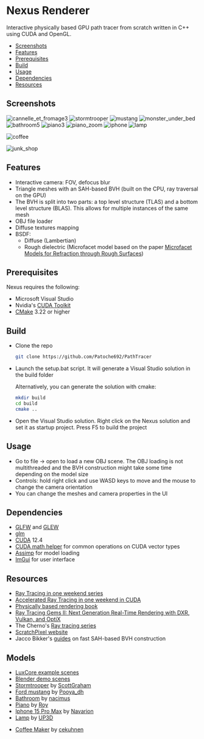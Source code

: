 # Nexus Renderer

Interactive physically based GPU path tracer from scratch written in C++ using CUDA and OpenGL.

- [Screenshots](#screenshots)
- [Features](#features)
- [Prerequisites](#prerequisites)
- [Build](#build)
- [Usage](#usage)
- [Dependencies](#dependencies)
- [Resources](#resources)

## Screenshots

![cannelle_et_fromage3](https://github.com/Patoche692/PathTracer/assets/54531293/1356478c-4c1c-4192-93fb-3798a642b5f4)
![stormtrooper](https://github.com/Patoche692/PathTracer/assets/54531293/865d00db-9711-469a-be3f-c5fe647e4d72)
![mustang](https://github.com/Patoche692/PathTracer/assets/54531293/ffa3f777-da30-4935-92d9-2c21f2d0bc0b)
![monster_under_bed](https://github.com/Patoche692/PathTracer/assets/54531293/fdd2a636-e2ef-47cf-8449-c7b2c030d534)
![bathroom5](https://github.com/Patoche692/PathTracer/assets/54531293/d3a828f9-3cb1-4bf7-abce-e193a9968538)
![piano3](https://github.com/Patoche692/PathTracer/assets/54531293/905c2bce-2aac-4b43-818e-ff928d16aab4)
![piano_zoom](https://github.com/Patoche692/PathTracer/assets/54531293/138c3838-6097-49fd-a905-b48878f885d9)
![iphone](https://github.com/Patoche692/PathTracer/assets/54531293/d30c0db5-5a8e-4793-bc39-8d8730093800)
![lamp](https://github.com/Patoche692/PathTracer/assets/54531293/d8344999-7289-43be-bf91-b9e99ff67e7d)
<!--![rolls_royce](https://github.com/Patoche692/PathTracer/assets/54531293/9af03cd7-273b-4bad-bf69-3a73ff2f6604)-->
<!--![rolls_royce4](https://github.com/Patoche692/PathTracer/assets/54531293/244558e1-872b-45f5-ac1f-b6b38f027ba0)-->
![coffee](https://github.com/Patoche692/PathTracer/assets/54531293/b860d5a9-99b1-43ef-ad98-8ae17d41a931)
<!--![iron_man](https://github.com/Patoche692/PathTracer/assets/54531293/700463ed-03cc-412c-a283-ac726a1282ef)-->
![junk_shop](https://github.com/Patoche692/PathTracer/assets/54531293/1c46544b-8889-4b02-bd82-86924ffc36b3)
<!--![cornell_box_spheres](https://github.com/Patoche692/PathTracer/assets/54531293/c8028e26-bb3d-45f5-bfdf-d8e1849d3c39)-->

## Features
- Interactive camera: FOV, defocus blur
- Triangle meshes with an SAH-based BVH (built on the CPU, ray traversal on the GPU)
- The BVH is split into two parts: a top level structure (TLAS) and a bottom level structure (BLAS). This allows for multiple instances of the same mesh 
- OBJ file loader
- Diffuse textures mapping
- BSDF:
   - Diffuse (Lambertian)
   - Rough dielectric (Microfacet model based on the paper [Microfacet Models for Refraction through Rough Surfaces](https://www.google.com/url?sa=t&rct=j&q=&esrc=s&source=web&cd=&ved=2ahUKEwilsq_av4qGAxWOSFUIHdm4A64QFnoECBMQAQ&url=https%3A%2F%2Fwww.graphics.cornell.edu%2F~bjw%2Fmicrofacetbsdf.pdf&usg=AOvVaw0iX18V7ncCyVX6K-TPfdO3&opi=89978449))

## Prerequisites
Nexus requires the following:
- Microsoft Visual Studio
- Nvidia's [CUDA Toolkit](https://developer.nvidia.com/cuda-downloads)
- [CMake](https://cmake.org/download/) 3.22 or higher

## Build
- Clone the repo
   ```sh
   git clone https://github.com/Patoche692/PathTracer
   ```
- Launch the setup.bat script. It will generate a Visual Studio solution in the build folder

  Alternatively, you can generate the solution with cmake:
  ```sh
  mkdir build
  cd build
  cmake ..
  ```
- Open the Visual Studio solution. Right click on the Nexus solution and set it as startup project. Press F5 to build the project

## Usage
- Go to file -> open to load a new OBJ scene. The OBJ loading is not multithreaded and the BVH construction might take some time depending on the model size
- Controls: hold right click and use WASD keys to move and the mouse to change the camera orientation
- You can change the meshes and camera properties in the UI

## Dependencies
- [GLFW](https://www.glfw.org) and [GLEW](https://glew.sourceforge.net)
- [glm](https://github.com/g-truc/glm)
- [CUDA](https://developer.nvidia.com/cuda-downloads) 12.4
- [CUDA math helper](https://github.com/NVIDIA/cuda-samples/blob/master/Common/helper_math.h) for common operations on CUDA vector types
- [Assimp](https://github.com/assimp/assimp) for model loading
- [ImGui](https://github.com/ocornut/imgui) for user interface


## Resources
- [Ray Tracing in one weekend series](https://raytracing.github.io)
- [Accelerated Ray Tracing in one weekend in CUDA](https://developer.nvidia.com/blog/accelerated-ray-tracing-cuda/)
- [Physically based rendering book](https://www.pbr-book.org/4ed/contents)
- [Ray Tracing Gems II: Next Generation Real-Time Rendering with DXR, Vulkan, and OptiX](https://www.realtimerendering.com/raytracinggems/rtg2/index.html)
- The Cherno's [Ray tracing series](https://www.youtube.com/playlist?list=PLlrATfBNZ98edc5GshdBtREv5asFW3yXl)
- [ScratchPixel website](https://scratchapixel.com)
- Jacco Bikker's [guides](https://jacco.ompf2.com/2022/04/13/how-to-build-a-bvh-part-1-basics/) on fast SAH-based BVH construction

## Models
- [LuxCore example scenes](https://luxcorerender.org/example-scenes/)
- [Blender demo scenes](https://www.blender.org/download/demo-files/)
- [Stormtrooper](https://www.blendswap.com/blend/13953) by [ScottGraham](https://www.blendswap.com/profile/120125)
- [Ford mustang](https://sketchfab.com/3d-models/ford-mustang-1965-5f4e3965f79540a9888b5d05acea5943) by [Pooya_dh](https://sketchfab.com/Pooya_dh)
- [Bathroom](https://www.blendswap.com/blend/12584) by [nacimus](https://www.blendswap.com/profile/72536)
- [Piano](https://blendswap.com/blend/29080) by [Roy](https://blendswap.com/profile/1508348)
- [Iphone 15 Pro Max](https://sketchfab.com/3d-models/free-iphone15-pro-max-ultra-high-quality-1fb1717d5e204302bfe9969ea77293a4) by [Navarion](https://sketchfab.com/Navarion)
- [Lamp](https://www.blendswap.com/blend/6885) by [UP3D](https://www.blendswap.com/profile/4758)
<!--- [Rolls Royce](https://www.blenderkit.com/asset-gallery-detail/3654527a-4b8d-4392-a863-515276fbf541/) by [Jayrenn Reeve](https://www.blenderkit.com/asset-gallery?query=author_id:114910)-->
- [Coffee Maker](https://blendswap.com/blend/16368) by [cekuhnen](https://blendswap.com/profile/13522)
